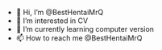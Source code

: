 - 👋 Hi, I’m @BestHentaiMrQ
- 👀 I’m interested in CV
- 🌱 I’m currently learning computer version
- 📫 How to reach me @BestHentaiMrQ


<!---
BestHentaiMrQ/BestHentaiMrQ is a ✨ special ✨ repository because its `README.md` (this file) appears on your GitHub profile.
You can click the Preview link to take a look at your changes.
--->

